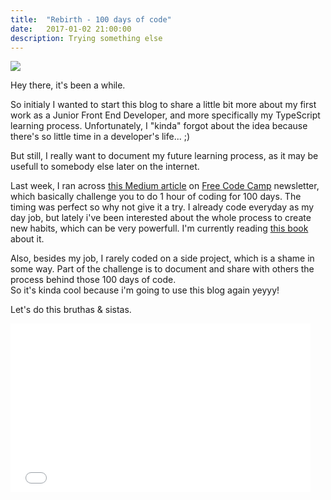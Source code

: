 ```yaml
---
title:  "Rebirth - 100 days of code"
date:   2017-01-02 21:00:00
description: Trying something else
---
```


<img src="{{ site.baseurl }}assets/images/nerd.jpg"/>


Hey there, it's been a while.

So initialy I wanted to start this blog to share a little bit more about my first work as a Junior Front End Developer, and more specifically my TypeScript learning process.
Unfortunately, I "kinda" forgot about the idea because there's so little time in a developer's life... ;)

But still, I really want to document my future learning process, as it may be usefull to somebody else later on the internet.

Last week, I ran across <a target="_blank" href="https://medium.freecodecamp.com/join-the-100daysofcode-556ddb4579e4#.twrx66kot">this Medium article</a> on 
<a target="_blank" href="https://www.freecodecamp.com">Free Code Camp</a> newsletter, which basically challenge you to do 1 hour of coding for 100 days. 
The timing was perfect so why not give it a try.
I already code everyday as my day job, but lately i've been interested about the whole process to create new habits, which can be very powerfull. 
I'm currently reading <a target="_blank" href="https://www.amazon.com/Power-Habit-What-Life-Business/dp/081298160X">this book</a> about it. 

Also, besides my job, I rarely coded on a side project, which is a shame in some way.
Part of the challenge is to document and share with others the process behind those 100 days of code. <br/>
So it's kinda cool because i'm going to use this blog again yeyyy!

Let's do this bruthas & sistas.

<iframe src="//giphy.com/embed/l0MYJQ6iZYNw3A8Du?hideSocial=true" width="480" height="270" frameborder="0" class="giphy-embed" allowfullscreen=""></iframe>

